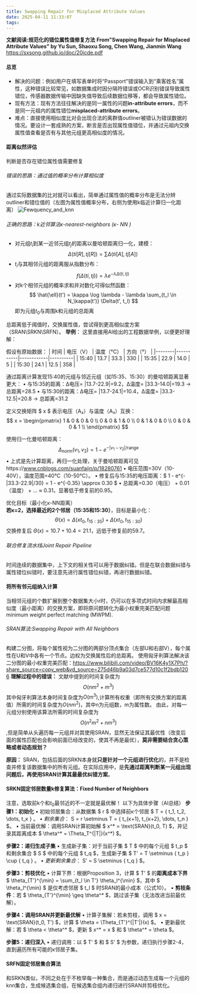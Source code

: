 ```yaml
---
title: Swapping Repair for Misplaced Attribute Values
date: 2025-04-11 11:33:07
tags:
---
```

**文献阅读:规范化的错位属性值修复方法**
**From"Swapping Repair for Misplaced Attribute Values" by Yu Sun, Shaoxu Song, Chen Wang, Jianmin Wang**
https://sxsong.github.io/doc/20icde.pdf
#### 总览
* 解决的问题：例如用户在填写表单时将“Passport”错误输入到“乘客姓名”属性，这种错误比较常见，如数据集成时因分隔符错误或OCR识别错误导致属性错位，传感器数据传输中因缺失值导致后续数据位移等，都会导致属性错位。
* 现有方法：现有方法往往解决的是同一属性的问题**in-attribute errors**，而不是同一元祖内的属性错位**misplaced-attribute errors**。
* 难点：直接使用相似度比对会出现合法的离群值outliner被错认为错误数据的情况。要设计一套成熟的方案，断言是否出现属性值错位，并通过元祖内交换属性值查看是否有与其他元组更高相似度的情况。
#### 距离似然评估
判断是否存在错位属性值需要修复
###### 错误的思路：通过值的概率分布计算相似度
通过实际数据集的比对就可以看出，简单通过属性值的概率分布是无法分辨outliner和错位值的（左图为属性值概率分布，右侧为使用k临近计算归一化距离）
![Fewquency_and_knn](/images/Fewquency_and_knn.png)
###### 正确的思路：k近邻算法κ-nearest-neighbors (κ- NN ) 
* 对元组$t_i$到某一近邻元组$t_j$的距离以曼哈顿距离归一化，建模：
$$ Δ(ti [R], tj [R]) = ∑Δ(ti[A], tj [A])
$$
* $t_i$与其相邻元组的距离服从指数分布：
$$
f (Δ(ti , tj )) = λ e^{−λΔ(ti ,tj )}
$$
* 对k个相邻元组的概率求和并对数化可得似然函数：
  $$
  \hat{\ell}(t') = \kappa \log \lambda - \lambda \sum_{t_l \in N_\kappa(t')} \Delta(t', t_l)
  $$
  即为元组$t_0$与周围k和元组的总距离

总距离低于阈值时，交换属性值，尝试得到更高相似度方案（SRAN\SRKN\SRFN）。
**举例**：
这里直接用AI给出的工程数据举例，以便更好理解：

假设有原始数据：
| 时间   | 电压（V） | 温度（°C） | 方向（°） |
|--------|-----------|------------|----------|
| 15:40  | 13.7      | 33.3       | 330      |
| 15:35  | 22.9      | 14.0       | 5        |
| 15:30  | 24.1      | 12.5       | 358      |

通过距离计算发现15:40的元组与邻近元组（如15:35、15:30）的曼哈顿距离显著更大：
• 与15:35的距离：Δ电压= |13.7-22.9|=9.2，Δ温度= |33.3-14.0|=19.3 → 总距离=28.5
• 与15:30的距离：Δ电压= |13.7-24.1|=10.4，Δ温度= |33.3-12.5|=20.8 → 总距离=31.2

定义交换矩阵 $ x $ 表示电压（A₂）与温度（A₃）互换：
$$
x = \begin{pmatrix}
1 & 0 & 0 & 0 \\
0 & 0 & 1 & 0 \\
0 & 1 & 0 & 0 \\
0 & 0 & 0 & 1 \\
\end{pmatrix}
$$

使用归一化曼哈顿距离：
$$
\Delta_{\text{norm}}(v_1, v_2) = 1 - e^{-|v_1 - v_2|/\text{range}}
$$
• 上式是先计算距离，再归一化处理，关于曼哈顿距离可见https://www.cnblogs.com/suanfajin/p/18280761
• 电压范围=30V（10-40V），温度范围=40°C（10-50°C）。
• 修复后与15:35的电压距离：$ 1 - e^{-|33.3-22.9|/30} = 1 - e^{-0.35} \approx 0.30 $
• 总距离=0.30（电压） + 0.01（温度） + ... ≈ 0.31，显著低于修复前的0.95。

优化目标（最小化κ-NN距离）  
**若κ=2，选择最近的2个邻居（15:35和15:30）**，目标是最小化：
$$
\Theta(x) = \Delta(x t_0, t_{15:35}) + \Delta(x t_0, t_{15:30})
$$
交换修复后 $\Theta(x) = 10.7 + 10.4 = 21.1$，远低于修复前的59.7。

###### 联合修复流水线Joint Repair Pipeline
时间连续的数据集中，上下文的相关性可以用于数据纠错。但是在联合数据纠错与属性错位纠错时，要注意先进行属性错位纠错，再进行数据纠错。
#### 将所有邻元组纳入计算
当相邻元组的个数扩展到整个数据集大小r时，仍可以在多项式时间内求解最高相似度（最小距离）的交换方案，即将原问题转化为最小权重完美匹配问题minimum weight perfect matching (MWPM).
###### SRAN算法:Swapping Repair with All Neighbors
构建二分图，将每个属性视为二分图的两部分顶点集合（左部U和右部V），每个属性在U和V中各有一个节点。边权为交换属性后的总距离。
使用匈牙利算法解决该二分图的最小权重完美匹配：https://www.bilibili.com/video/BV16K4y1X7Ph/?share_source=copy_web&vd_source=275d46b9a03d7ce577d10c1f2bdb1206
**理解过程中的错误：**
文献中提到的时间复杂度为$$O(nm^2+m^3)$$其中匈牙利算法本身时间复杂度为$O(m^3)$,计算所有权重（即所有交换方案的距离值）所需的时间复杂度为$O(nm^2)$，其中n为元组数，m为属性数。
由此，对每一元组分别使用该算法所需的时间复杂度为$$O(n^2m^2+nm^3)$$,但是简单从头遍历每一元组并对其使用SRAN，显然无法保证其最优性（改变后面的属性匹配也会影响前面已经改变的，使其不再是最优），**莫非需要结合贪心策略或者动态规划？**

**原因：**
SRAN，包括后面的SRKN本身就**只是针对一个元组进行优化**的，并不是检查并修复该数据集中的所有元组。在实际应用中，是**先通过距离判断某一元组出现问题后，再使用SRAN计算其最最优纠错方案**。

#### SRKN固定邻居数量k修复算法：Fixed Number of Neighbors
注意，选取前k个和$t_0$最邻近的不一定就是最优解！
以下为具体步骤（AI总结）
**步骤1：初始化**
• 初始邻居集合：从数据集 $ r $ 中选择前κ个邻居 $ T = \{ t_1, t_2, \dots, t_κ \} $。
• 剩余集合：$ S = r \setminus T = \{ t_{κ+1}, t_{κ+2}, \dots, t_n \} $。
• 当前最优解：调用SRAN计算初始解 $ x^* = \text{SRAN}(t_0, T) $，并记录其距离成本 $ \theta^* = \Theta_T^{|T|}(x^*) $。

**步骤2：递归生成子集**
• 生成新子集：对于当前子集 $ T $ 中的每个元组 $ t_p $ 和剩余集合 $ S $ 中的每个元组 $ t_q $，生成新子集 $ T' = T \setminus \{ t_p \} \cup \{ t_q \} $。
• 更新剩余集合：$ S' = S \setminus \{ t_q \} $。

**步骤3：剪枝优化**
• 计算下界：根据Proposition 3，计算 $ T' $ 的**距离成本下界** $ \theta_{T'}^{\min} = \sum_{t_l \in T'} \theta_l^{\min} $，其中 $ \theta_l^{\min} $ 是仅考虑邻居 $ t_l $ 时SRAN的最小成本（公式10）。
• **剪枝条件**：若 $ \theta_{T'}^{\min} \geq \theta^* $，跳过该子集（无法改进当前最优解）。

**步骤4：调用SRAN并更新最优解**
• 计算子集解：若未剪枝，调用 $ x = \text{SRAN}(t_0, T') $，计算 $ \theta = \Theta_{T'}^{|T'|}(x) $。
• 更新最优解：若 $ \theta < \theta^* $，更新 $ x^* = x $ 和 $ \theta^* = \theta $。

**步骤5：递归深入**
• 递归调用：以 $ T' $ 和 $ S' $ 为参数，递归执行步骤2-4，直到遍历所有可能的κ邻居子集。

#### SRFN固定邻居集合算法
和SRKN类似，不同之处在于不枚举每一种集合，而是通过动态生成每一个元组的knn集合，生成候选集合组，在候选集合组内递归进行SRAN并剪枝优化。








